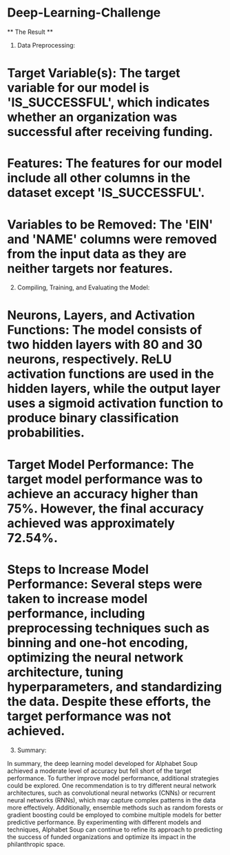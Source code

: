 # Deep-Learning-Challenge

** The Result **

1) Data Preprocessing:

# Target Variable(s): The target variable for our model is 'IS_SUCCESSFUL', which indicates whether an organization was successful after receiving funding.
# Features: The features for our model include all other columns in the dataset except 'IS_SUCCESSFUL'.
# Variables to be Removed: The 'EIN' and 'NAME' columns were removed from the input data as they are neither targets nor features.

2) Compiling, Training, and Evaluating the Model:

# Neurons, Layers, and Activation Functions: The model consists of two hidden layers with 80 and 30 neurons, respectively. ReLU activation functions are used in the hidden layers, while the output layer uses a sigmoid activation function to produce binary classification probabilities.
# Target Model Performance: The target model performance was to achieve an accuracy higher than 75%. However, the final accuracy achieved was approximately 72.54%.
# Steps to Increase Model Performance: Several steps were taken to increase model performance, including preprocessing techniques such as binning and one-hot encoding, optimizing the neural network architecture, tuning hyperparameters, and standardizing the data. Despite these efforts, the target performance was not achieved.

3) Summary:

In summary, the deep learning model developed for Alphabet Soup achieved a moderate level of accuracy but fell short of the target performance. To further improve model performance, additional strategies could be explored. One recommendation is to try different neural network architectures, such as convolutional neural networks (CNNs) or recurrent neural networks (RNNs), which may capture complex patterns in the data more effectively. Additionally, ensemble methods such as random forests or gradient boosting could be employed to combine multiple models for better predictive performance. By experimenting with different models and techniques, Alphabet Soup can continue to refine its approach to predicting the success of funded organizations and optimize its impact in the philanthropic space.